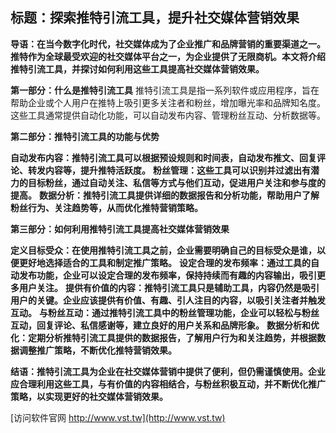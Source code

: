 ## **标题：探索推特引流工具，提升社交媒体营销效果**

**导语：在当今数字化时代，社交媒体成为了企业推广和品牌营销的重要渠道之一。推特作为全球最受欢迎的社交媒体平台之一，为企业提供了无限商机。本文将介绍推特引流工具，并探讨如何利用这些工具提高社交媒体营销效果。**

**第一部分：什么是推特引流工具**
推特引流工具是指一系列软件或应用程序，旨在帮助企业或个人用户在推特上吸引更多关注者和粉丝，增加曝光率和品牌知名度。这些工具通常提供自动化功能，可以自动发布内容、管理粉丝互动、分析数据等。

**第二部分：推特引流工具的功能与优势**

**自动发布内容：推特引流工具可以根据预设规则和时间表，自动发布推文、回复评论、转发内容等，提升推特活跃度。**
**粉丝管理：这些工具可以识别并过滤出有潜力的目标粉丝，通过自动关注、私信等方式与他们互动，促进用户关注和参与度的提高。**
**数据分析：推特引流工具提供详细的数据报告和分析功能，帮助用户了解粉丝行为、关注趋势等，从而优化推特营销策略。**

**第三部分：如何利用推特引流工具提高社交媒体营销效果**

**定义目标受众：在使用推特引流工具之前，企业需要明确自己的目标受众是谁，以便更好地选择适合的工具和制定推广策略。**
**设定合理的发布频率：通过工具的自动发布功能，企业可以设定合理的发布频率，保持持续而有趣的内容输出，吸引更多用户关注。**
**提供有价值的内容：推特引流工具只是辅助工具，内容仍然是吸引用户的关键。企业应该提供有价值、有趣、引人注目的内容，以吸引关注者并触发互动。**
**与粉丝互动：通过推特引流工具中的粉丝管理功能，企业可以轻松与粉丝互动，回复评论、私信感谢等，建立良好的用户关系和品牌形象。**
**数据分析和优化：定期分析推特引流工具提供的数据报告，了解用户行为和关注趋势，并根据数据调整推广策略，不断优化推特营销效果。**

**结语：推特引流工具为企业在社交媒体营销中提供了便利，但仍需谨慎使用。企业应合理利用这些工具，与有价值的内容相结合，与粉丝积极互动，并不断优化推广策略，以实现更好的社交媒体营销效果。**


[访问软件官网 http://www.vst.tw](http://www.vst.tw)
